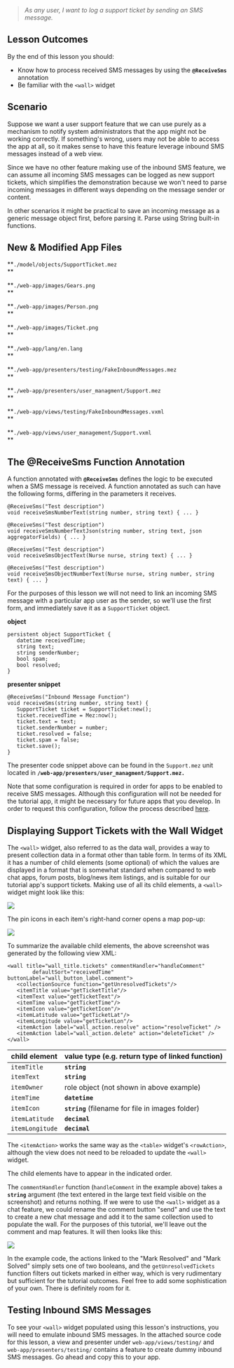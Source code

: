 > _As any user, I want to log a support ticket by sending an SMS message._

  


  


## Lesson Outcomes

By the end of this lesson you should:

  * Know how to process received SMS messages by using the **`@ReceiveSms`** annotation
  * Be familiar with the `<wall>` widget



  


  


## Scenario

Suppose we want a user support feature that we can use purely as a mechanism to notify system administrators that the app might not be working correctly. If something's wrong, users may not be able to access the app at all, so it makes sense to have this feature leverage inbound SMS messages instead of a web view.

Since we have no other feature making use of the inbound SMS feature, we can assume all incoming SMS messages can be logged as new support tickets, which simplifies the demonstration because we won't need to parse incoming messages in different ways depending on the message sender or content.

  


In other scenarios it might be practical to save an incoming message as a generic message object first, before parsing it. Parse using String built-in functions.

## New & Modified App Files

**`./model/objects/SupportTicket.mez`  
**

**`./web-app/images/Gears.png`  
**

**`./web-app/images/Person.png`  
**

**`./web-app/images/Ticket.png`  
**

**`./web-app/lang/en.lang`  
**

**`./web-app/presenters/testing/FakeInboundMessages.mez`  
**

**`./web-app/presenters/user_managment/Support.mez`  
**

**`./web-app/views/testing/FakeInboundMessages.vxml`  
**

**`./web-app/views/user_management/Support.vxml`  
**

  


  


## The @ReceiveSms Function Annotation

A function annotated with **`@ReceiveSms`** defines the logic to be executed when a SMS message is received. A function annotated as such can have the following forms, differing in the parameters it receives.
    
    
    @ReceiveSms("Test description")
    void receiveSmsNumberText(string number, string text) { ... }
    
    @ReceiveSms("Test description")
    void receiveSmsNumberTextJson(string number, string text, json aggregatorFields) { ... }
     
    @ReceiveSms("Test description")
    void receiveSmsObjectText(Nurse nurse, string text) { ... }
     
    @ReceiveSms("Test description")
    void receiveSmsObjectNumberText(Nurse nurse, string number, string text) { ... }

For the purposes of this lesson we will not need to link an incoming SMS message with a particular app user as the sender, so we'll use the first form, and immediately save it as a `SupportTicket` object.

**object**
    
    
    persistent object SupportTicket {
       datetime receivedTime;
       string text;
       string senderNumber;
       bool spam;
       bool resolved;
    }

**presenter snippet**
    
    
    @ReceiveSms("Inbound Message Function")
    void receiveSms(string number, string text) {
       SupportTicket ticket = SupportTicket:new();
       ticket.receivedTime = Mez:now();
       ticket.text = text;
       ticket.senderNumber = number;
       ticket.resolved = false;
       ticket.spam = false;
       ticket.save();
    }

The presenter code snippet above can be found in the `Support.mez` unit located in **`/web-app/presenters/user_managment/Support.mez.`**

  


Note that some configuration is required in order for apps to be enabled to receive SMS messages. Although this configuration will not be needed for the tutorial app, it might be necessary for future apps that you develop. In order to request this configuration, follow the process described [here](/wiki/spaces/HTUT/pages/5741531/Inbound+SMS+Configuration+Support+Request).

  


  


## Displaying Support Tickets with the Wall Widget

The `<wall>` widget, also referred to as the data wall, provides a way to present collection data in a format other than table form. In terms of its XML it has a number of child elements (some optional) of which the values are displayed in a format that is somewhat standard when compared to web chat apps, forum posts, blog/news item listings, and is suitable for our tutorial app's support tickets. Making use of all its child elements, a `<wall>` widget might look like this:

![](https://mezzaninewiki.atlassian.net/wiki/download/attachments/5742014/Screen%20Shot%202017-02-23%20at%209.20.56%20PM.png?version=1&modificationDate=1487894083909&cacheVersion=1&api=v2)

The pin icons in each item's right-hand corner opens a map pop-up:

![](https://mezzaninewiki.atlassian.net/wiki/download/thumbnails/5742014/Screen%20Shot%202017-02-23%20at%2010.26.26%20PM.png?version=1&modificationDate=1487894083736&cacheVersion=1&api=v2&width=374&height=400)

To summarize the available child elements, the above screenshot was generated by the following view XML:
    
    
    <wall title="wall_title.tickets" commentHandler="handleComment" 
    		defaultSort="receivedTime" buttonLabel="wall_button_label.comment">
       <collectionSource function="getUnresolvedTickets"/>
       <itemTitle value="getTicketTitle"/>
       <itemText value="getTicketText"/>
       <itemTime value="getTicketTime"/> 
       <itemIcon value="getTicketIcon"/>
       <itemLatitude value="getTicketLat"/>
       <itemLongitude value="getTicketLon"/>
       <itemAction label="wall_action.resolve" action="resolveTicket" />
       <itemAction label="wall_action.delete" action="deleteTicket" />
    </wall>

child element| value type (e.g. return type of linked function)  
---|---  
`itemTitle`| **`string`**  
`itemText`| **`string`**  
`itemOwner`| role object (not shown in above example)  
`itemTime`| **`datetime`**  
`itemIcon`| **`string`** (filename for file in images folder)  
`itemLatitude`| **`decimal`**  
`itemLongitude`| **`decimal`**  
  
The `<itemAction>` works the same way as the `<table>` widget's `<rowAction>`, although the view does not need to be reloaded to update the `<wall>` widget.

The child elements have to appear in the indicated order.

The `commentHandler` function (`handleComment` in the example above) takes a **`string`** argument (the text entered in the large text field visible on the screenshot) and returns nothing. If we were to use the `<wall>` widget as a chat feature, we could rename the comment button "send" and use the text to create a new chat message and add it to the same collection used to populate the wall. For the purposes of this tutorial, we'll leave out the comment and map features. It will then looks like this:

![](https://mezzaninewiki.atlassian.net/wiki/download/attachments/5742014/Screen%20Shot%202017-02-24%20at%209.12.55%20AM.png?version=1&modificationDate=1487927605428&cacheVersion=1&api=v2)

In the example code, the actions linked to the "Mark Resolved" and "Mark Solved" simply sets one of two booleans, and the `getUnresolvedTickets` function filters out tickets marked in either way, which is very rudimentary but sufficient for the tutorial outcomes. Feel free to add some sophistication of your own. There is definitely room for it.

  


  


## Testing Inbound SMS Messages

To see your `<wall>` widget populated using this lesson's instructions, you will need to emulate inbound SMS messages. In the attached source code for this lesson, a view and presenter under `web-app/views/testing/` and `web-app/presenters/testing/` contains a feature to create dummy inbound SMS messages. Go ahead and copy this to your app.

  


  


  






  

